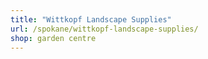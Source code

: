 ```yaml
---
title: "Wittkopf Landscape Supplies"
url: /spokane/wittkopf-landscape-supplies/
shop: garden centre
---
```

